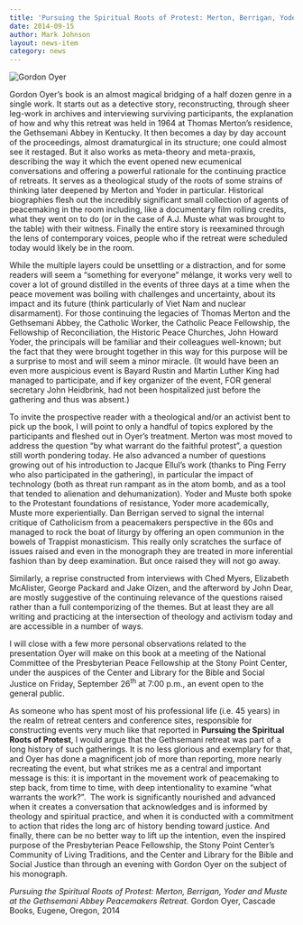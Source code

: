```yaml
---
title: 'Pursuing the Spiritual Roots of Protest: Merton, Berrigan, Yoder and Muste at the Gethsemani Abbey Peacemakers Retreat.'
date: 2014-09-15
author: Mark Johnson
layout: news-item
category: news
---
```

![Gordon Oyer](http://clbsj.org/wp-content/uploads/2014/09/photo.jpg)

Gordon Oyer’s book is an almost magical bridging of a half dozen genre in a single work. It starts out as a detective story, reconstructing, through sheer leg-work in archives and interviewing surviving participants, the explanation of how and why this retreat was held in 1964 at Thomas Merton’s residence, the Gethsemani Abbey in Kentucky. It then becomes a day by day account of the proceedings, almost dramaturgical in its structure; one could almost see it restaged. But it also works as meta-theory and meta-praxis, describing the way it which the event opened new ecumenical conversations and offering a powerful rationale for the continuing practice of retreats. It serves as a theological study of the roots of some strains of thinking later deepened by Merton and Yoder in particular. Historical biographies flesh out the incredibly significant small collection of agents of peacemaking in the room including, like a documentary film rolling credits, what they went on to do (or in the case of A.J. Muste what was brought to the table) with their witness. Finally the entire story is reexamined through the lens of contemporary voices, people who if the retreat were scheduled today would likely be in the room.

While the multiple layers could be unsettling or a distraction, and for some readers will seem a “something for everyone” mélange, it works very well to cover a lot of ground distilled in the events of three days at a time when the peace movement was boiling with challenges and uncertainty, about its impact and its future (think particularly of Viet Nam and nuclear disarmament). For those continuing the legacies of Thomas Merton and the Gethsemani Abbey, the Catholic Worker, the Catholic Peace Fellowship, the Fellowship of Reconciliation, the Historic Peace Churches, John Howard Yoder, the principals will be familiar and their colleagues well-known; but the fact that they were brought together in this way for this purpose will be a surprise to most and will seem a minor miracle. (It would have been an even more auspicious event is Bayard Rustin and Martin Luther King had managed to participate, and if key organizer of the event, FOR general secretary John Heidbrink, had not been hospitalized just before the gathering and thus was absent.)

To invite the prospective reader with a theological and/or an activist bent to pick up the book, I will point to only a handful of topics explored by the participants and fleshed out in Oyer’s treatment. Merton was most moved to address the question “by what warrant do the faithful protest”, a question still worth pondering today. He also advanced a number of questions growing out of his introduction to Jacque Ellul’s work (thanks to Ping Ferry who also participated in the gathering), in particular the impact of technology (both as threat run rampant as in the atom bomb, and as a tool that tended to alienation and dehumanization). Yoder and Muste both spoke to the Protestant foundations of resistance, Yoder more academically, Muste more experientially. Dan Berrigan served to signal the internal critique of Catholicism from a peacemakers perspective in the 60s and managed to rock the boat of liturgy by offering an open communion in the bowels of Trappist monasticism. This really only scratches the surface of issues raised and even in the monograph they are treated in more inferential fashion than by deep examination. But once raised they will not go away.

Similarly, a reprise constructed from interviews with Ched Myers, Elizabeth McAlister, George Packard and Jake Olzen, and the afterword by John Dear, are mostly suggestive of the continuing relevance of the questions raised rather than a full contemporizing of the themes. But at least they are all writing and practicing at the intersection of theology and activism today and are accessible in a number of ways.

I will close with a few more personal observations related to the presentation Oyer will make on this book at a meeting of the National Committee of the Presbyterian Peace Fellowship at the Stony Point Center, under the auspices of the Center and Library for the Bible and Social Justice on Friday, September 26<sup>th</sup> at 7:00 p.m., an event open to the general public.

As someone who has spent most of his professional life (i.e. 45 years) in the realm of retreat centers and conference sites, responsible for constructing events very much like that reported in **Pursuing the Spiritual Roots of Protest**, I would argue that the Gethsemani retreat was part of a long history of such gatherings. It is no less glorious and exemplary for that, and Oyer has done a magnificent job of more than reporting, more nearly recreating the event, but what strikes me as a central and important message is this: it is important in the movement work of peacemaking to step back, from time to time, with deep intentionality to examine “what warrants the work?”.  The work is significantly nourished and advanced when it creates a conversation that acknowledges and is informed by theology and spiritual practice, and when it is conducted with a commitment to action that rides the long arc of history bending toward justice. And finally, there can be no better way to lift up the intention, even the inspired purpose of the Presbyterian Peace Fellowship, the Stony Point Center’s Community of Living Traditions, and the Center and Library for the Bible and Social Justice than through an evening with Gordon Oyer on the subject of his monograph.

_Pursuing the Spiritual Roots of Protest: Merton, Berrigan, Yoder and Muste at the Gethsemani Abbey Peacemakers Retreat._ Gordon Oyer, Cascade Books, Eugene, Oregon, 2014

